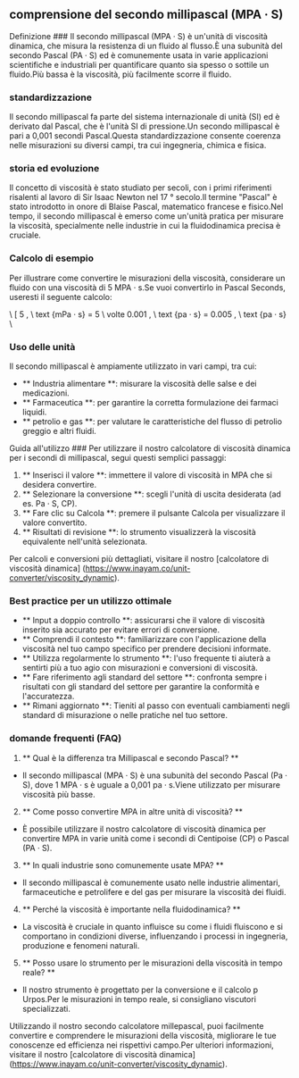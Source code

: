 ## comprensione del secondo millipascal (MPA · S)

Definizione ###
Il secondo millipascal (MPA · S) è un'unità di viscosità dinamica, che misura la resistenza di un fluido al flusso.È una subunità del secondo Pascal (PA · S) ed è comunemente usata in varie applicazioni scientifiche e industriali per quantificare quanto sia spesso o sottile un fluido.Più bassa è la viscosità, più facilmente scorre il fluido.

### standardizzazione
Il secondo millipascal fa parte del sistema internazionale di unità (SI) ed è derivato dal Pascal, che è l'unità SI di pressione.Un secondo millipascal è pari a 0,001 secondi Pascal.Questa standardizzazione consente coerenza nelle misurazioni su diversi campi, tra cui ingegneria, chimica e fisica.

### storia ed evoluzione
Il concetto di viscosità è stato studiato per secoli, con i primi riferimenti risalenti al lavoro di Sir Isaac Newton nel 17 ° secolo.Il termine "Pascal" è stato introdotto in onore di Blaise Pascal, matematico francese e fisico.Nel tempo, il secondo millipascal è emerso come un'unità pratica per misurare la viscosità, specialmente nelle industrie in cui la fluidodinamica precisa è cruciale.

### Calcolo di esempio
Per illustrare come convertire le misurazioni della viscosità, considerare un fluido con una viscosità di 5 MPA · s.Se vuoi convertirlo in Pascal Seconds, useresti il ​​seguente calcolo:

\ [
5 \, \ text {mPa · s} = 5 \ volte 0.001 \, \ text {pa · s} = 0.005 \, \ text {pa · s}
\

### Uso delle unità
Il secondo millipascal è ampiamente utilizzato in vari campi, tra cui:
- ** Industria alimentare **: misurare la viscosità delle salse e dei medicazioni.
- ** Farmaceutica **: per garantire la corretta formulazione dei farmaci liquidi.
- ** petrolio e gas **: per valutare le caratteristiche del flusso di petrolio greggio e altri fluidi.

Guida all'utilizzo ###
Per utilizzare il nostro calcolatore di viscosità dinamica per i secondi di millipascal, segui questi semplici passaggi:
1. ** Inserisci il valore **: immettere il valore di viscosità in MPA che si desidera convertire.
2. ** Selezionare la conversione **: scegli l'unità di uscita desiderata (ad es. Pa · S, CP).
3. ** Fare clic su Calcola **: premere il pulsante Calcola per visualizzare il valore convertito.
4. ** Risultati di revisione **: lo strumento visualizzerà la viscosità equivalente nell'unità selezionata.

Per calcoli e conversioni più dettagliati, visitare il nostro [calcolatore di viscosità dinamica] (https://www.inayam.co/unit-converter/viscosity_dynamic).

### Best practice per un utilizzo ottimale
- ** Input a doppio controllo **: assicurarsi che il valore di viscosità inserito sia accurato per evitare errori di conversione.
- ** Comprendi il contesto **: familiarizzare con l'applicazione della viscosità nel tuo campo specifico per prendere decisioni informate.
- ** Utilizza regolarmente lo strumento **: l'uso frequente ti aiuterà a sentirti più a tuo agio con misurazioni e conversioni di viscosità.
- ** Fare riferimento agli standard del settore **: confronta sempre i risultati con gli standard del settore per garantire la conformità e l'accuratezza.
- ** Rimani aggiornato **: Tieniti al passo con eventuali cambiamenti negli standard di misurazione o nelle pratiche nel tuo settore.

### domande frequenti (FAQ)

1. ** Qual è la differenza tra Millipascal e secondo Pascal? **
- Il secondo millipascal (MPA · S) è una subunità del secondo Pascal (Pa · S), dove 1 MPA · s è uguale a 0,001 pa · s.Viene utilizzato per misurare viscosità più basse.

2. ** Come posso convertire MPA in altre unità di viscosità? **
- È possibile utilizzare il nostro calcolatore di viscosità dinamica per convertire MPA in varie unità come i secondi di Centipoise (CP) o Pascal (PA · S).

3. ** In quali industrie sono comunemente usate MPA? **
- Il secondo millipascal è comunemente usato nelle industrie alimentari, farmaceutiche e petrolifere e del gas per misurare la viscosità dei fluidi.

4. ** Perché la viscosità è importante nella fluidodinamica? **
- La viscosità è cruciale in quanto influisce su come i fluidi fluiscono e si comportano in condizioni diverse, influenzando i processi in ingegneria, produzione e fenomeni naturali.

5. ** Posso usare lo strumento per le misurazioni della viscosità in tempo reale? **
- Il nostro strumento è progettato per la conversione e il calcolo p Urpos.Per le misurazioni in tempo reale, si consigliano viscutori specializzati.

Utilizzando il nostro secondo calcolatore millepascal, puoi facilmente convertire e comprendere le misurazioni della viscosità, migliorare le tue conoscenze ed efficienza nei rispettivi campo.Per ulteriori informazioni, visitare il nostro [calcolatore di viscosità dinamica] (https://www.inayam.co/unit-converter/viscosity_dynamic).